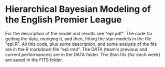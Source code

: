 # Hierarchical Bayesian Modeling of the English Premier League

For the description of the model and results see "epl.pdf". 
The code for getting the data, munging it, and then, fitting the stan models in the file "epl.R".
All this code, plus some description, and some analysis of the fits are in the R markdown file "epl.rmd".
The DATA (team's previous and current performances) are in the DATA folder.
The Stan fits (for each week) are saved in the FITS folder.
